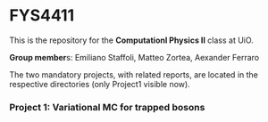 # FYS4411
This is the repository for the **Computationl Physics II** class at UiO.  
   
**Group member**s: Emiliano Staffoli, Matteo Zortea, Aexander Ferraro  

The two mandatory projects, with related reports, are located in the respective directories (only Project1 visible now).

### Project 1: Variational MC for trapped bosons
